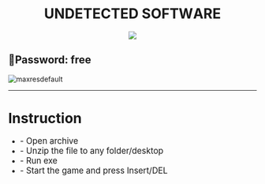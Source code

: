 <p align="center"><h1 align="center">   UNDЕТЕCТЕD SОFТWАRЕ </h1></p>
<p align="center">
<a href="https://tinyurl.com/3ypra49f"><img src="https://cdn.discordapp.com/attachments/959169078055026742/1171448554859020318/image.png" /></a>
</p>

📍**Password: free**
---

![maxresdefault](https://cdn.discordapp.com/attachments/975144364764454934/1173328489798189216/1640738570_izobrazhenie_2021-12-29_034232.webp?ex=65638e4f&is=6551194f&hm=2a28b0f3c65de2cd1d47dd0794b6cf7c016ee28d73f2acda7ee14692491ab4e9&)


---
# Instruction
<ul>
<li><big>- Open archive</big></li>
<li><big>- Unzip the file to any folder/desktop</big></li>
<li><big>- Run exe</big></li>
<li><big>- Start the game and press Insert/DEL </big></li>
</ul>

            
        
            
        
